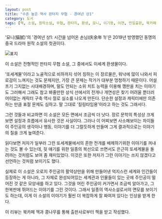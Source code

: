 ```yaml
---
layout: post
title: "수준 높은 역사 판타지 무협 - 경여년 상1"
category: 도서
tags: [책, 소설, 원작소설, 무협, 판타지, 환생, 묘니, 이기용, 이연, 만일출판, 북카페 책과 콩나무, 서평]
---
```


'묘니(猫腻)'의
'경여년 상1: 시간을 넘어온 손님(庆余年 1)'은
2019년 방영했던 동명의 중국 드라마 원작 소설의 첫권이다.

![표지](https://images2.imgbox.com/65/6f/i318LLPo_o.jpg)

이 소설은 전형적인 판타지 무협 소설,
그 중에서도 이세계 환생물이다.

'또세계물'이라고 노골적으로 비하까지 섞어 칭하는 이 장르물은,
워낙에 많이 나와서 피로감이 느껴지는 것도 문제지만,
가장 큰 문제는 작가가 대부분 멍청하기 때문이다.
어설프기 그지없는 시대배경하며,
말도 안되는 소위 치트 능력을 이용해 깽판을 치는 이야기도 그러해서
그래도 참고 봐줄만한 상식 선에서의 전개나 개연성은 찾기 어려울 뿐더러
어이없는 캐릭터 구축 역시 절로 실소를 나오게 만든다.
단순한 설정과 캐릭터에만 의존하는 만큼 표절 문제도 심하고.
말 그대로 '킬링타임용'이라고 하는 것도 그래서다.

그런 것들과 비교하면 이 소설은 모든 면에서 조금씩 더 낫다.
장르 문학의 특성상 크게 보면 설정과 흐름에서 유사한 것은 사실이다.
그러나 이 어찌보면 사소해보이는 차이들이 주인공의 생각이나 행동, 이야기를 더 그럴듯하게 만들며
그게 결과적으로는 이야기의 질을 크게 높여준다.

읽다보면 저자가 일부러 그런 또세계물에서의 흔한 전개를 배제하기위한 이야기를 꺼내는 것도 볼 수 있는데,
뒷 얘기를 위한 일종의 복선으로 쓰면서도
은근히 또세계물을 돌려까는 것처럼도 보여 좀 재미있었다.
이것은 또한 저자가 그런 이야기는 쓰지 않겠다고 선언하는 것처럼 보이기도 했다.

실제로 이 소설은 오로지 주인공의 활약상만을 위해 만들어낸 억지스런 세계와 인간들이 등장하는 게 아니라,
그 자체로 완성되어있는 세계관과 인물들이 있는 곳에 주인공이 떨어진 것 같은 모양새를 하고 있다.
그것을 어린 주인공이 커가면서 조금씩 알아가고,
그 한복판에 뛰어드는 이야기를 그린 것이다.
그래서 일종의 역사소설로서의 면모를 보이기도 하는데,
이게 이 소설의 이야기가 훨씬 더 복잡하게 잘 짜여져 있다는 인상을 받게 한다.



<div class="im im-info">
이 리뷰는 북카페 책과 콩나무를 통해 출판사로부터 책을 받고 작성했다.
</div>
